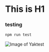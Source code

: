 # This is H1

### testing

```sh
npm run test
```


![Image of Yaktest](https://octodex.github.com/images/yaktocat.png)



